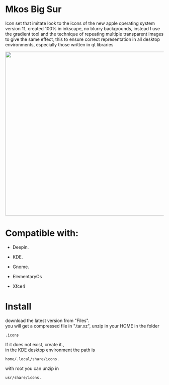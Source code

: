 # Mkos Big Sur

Icon set that imitate look to the icons of the new apple operating system version 11, created 100% in inkscape, no blurry backgrounds, instead I use the gradient tool and the technique of repeating multiple transparent images to give the same effect, this to ensure correct representation in all desktop environments, especially those written in qt libraries

<div align="center">
<img  src="https://cdn.pling.com/img/d/5/6/5/b52bb3a48d72826cb92c47c1cdfb9aba0084.png"  width="520"/></div>

# Compatible with:
-   Deepin.  
    
-   KDE.  
    
-   Gnome.  
    
-   ElementaryOs  
    
-   Xfce4
# Install

download the latest version from "Files".  
you will get a compressed file in ".tar.xz", unzip in your HOME in the folder  

    .icons

If it does not exist, create it.,  
in the KDE desktop environment the path is  

    home/.local/share/icons. 

 
with root you can unzip in  

    usr/share/icons.
